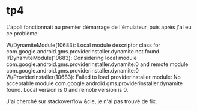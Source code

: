 # tp4

L'appli fonctionnait au premier démarrage de l'émulateur, puis après j'ai eu ce problème:

W/DynamiteModule(10683): Local module descriptor class for com.google.android.gms.providerinstaller.dynamite not found.
I/DynamiteModule(10683): Considering local module com.google.android.gms.providerinstaller.dynamite:0 and remote module com.google.android.gms.providerinstaller.dynamite:0
W/ProviderInstaller(10683): Failed to load providerinstaller module: No acceptable module com.google.android.gms.providerinstaller.dynamite found. Local version is 0 and remote version is 0.

J'ai cherché sur stackoverflow &cie, je n'ai pas trouvé de fix.